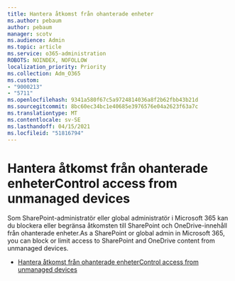 ```yaml
---
title: Hantera åtkomst från ohanterade enheter
ms.author: pebaum
author: pebaum
manager: scotv
ms.audience: Admin
ms.topic: article
ms.service: o365-administration
ROBOTS: NOINDEX, NOFOLLOW
localization_priority: Priority
ms.collection: Adm_O365
ms.custom:
- "9000213"
- "5711"
ms.openlocfilehash: 9341a580f67c5a9724814036a8f2b62fbb43b21d
ms.sourcegitcommit: 8bc60ec34bc1e40685e3976576e04a2623f63a7c
ms.translationtype: MT
ms.contentlocale: sv-SE
ms.lasthandoff: 04/15/2021
ms.locfileid: "51816794"
---
```

# <a name="control-access-from-unmanaged-devices"></a><span data-ttu-id="abb27-102">Hantera åtkomst från ohanterade enheter</span><span class="sxs-lookup"><span data-stu-id="abb27-102">Control access from unmanaged devices</span></span>

<span data-ttu-id="abb27-103">Som SharePoint-administratör eller global administratör i Microsoft 365 kan du blockera eller begränsa åtkomsten till SharePoint och OneDrive-innehåll från ohanterade enheter.</span><span class="sxs-lookup"><span data-stu-id="abb27-103">As a SharePoint or global admin in Microsoft 365, you can block or limit access to SharePoint and OneDrive content from unmanaged devices.</span></span>

- [<span data-ttu-id="abb27-104">Hantera åtkomst från ohanterade enheter</span><span class="sxs-lookup"><span data-stu-id="abb27-104">Control access from unmanaged devices</span></span>](https://docs.microsoft.com/sharepoint/control-access-from-unmanaged-devices)
